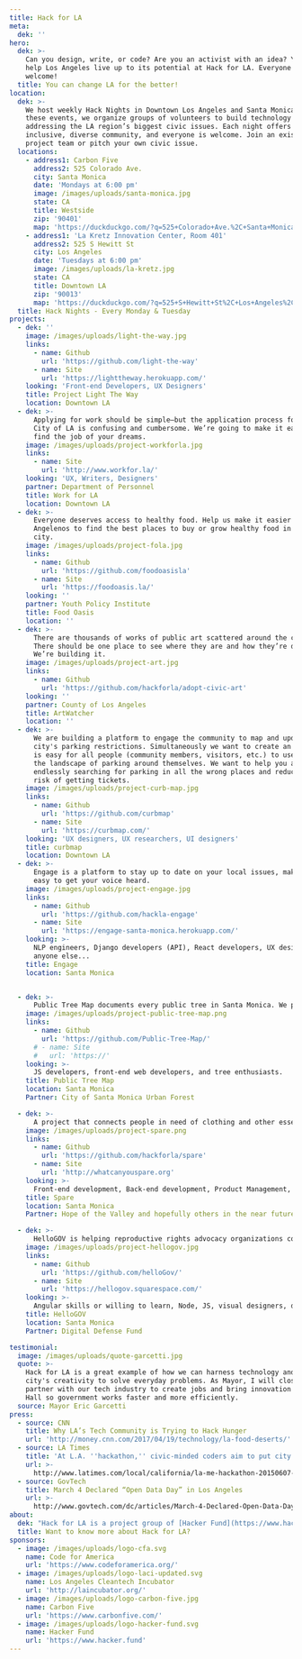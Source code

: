 ```yaml
---
title: Hack for LA
meta:
  dek: ''
hero:
  dek: >-
    Can you design, write, or code? Are you an activist with an idea? You can
    help Los Angeles live up to its potential at Hack for LA. Everyone is
    welcome!
  title: You can change LA for the better!
location:
  dek: >-
    We host weekly Hack Nights in Downtown Los Angeles and Santa Monica. At
    these events, we organize groups of volunteers to build technology
    addressing the LA region’s biggest civic issues. Each night offers an
    inclusive, diverse community, and everyone is welcome. Join an existing
    project team or pitch your own civic issue.
  locations:
    - address1: Carbon Five
      address2: 525 Colorado Ave.
      city: Santa Monica
      date: 'Mondays at 6:00 pm'
      image: /images/uploads/santa-monica.jpg
      state: CA
      title: Westside
      zip: '90401'
      map: 'https://duckduckgo.com/?q=525+Colorado+Ave.%2C+Santa+Monica%2C+CA+90401&t=h_&ia=maps&iaxm=maps'
    - address1: 'La Kretz Innovation Center, Room 401'
      address2: 525 S Hewitt St
      city: Los Angeles
      date: 'Tuesdays at 6:00 pm'
      image: /images/uploads/la-kretz.jpg
      state: CA
      title: Downtown LA
      zip: '90013'
      map: 'https://duckduckgo.com/?q=525+S+Hewitt+St%2C+Los+Angeles%2C+CA+90013&t=h_&ia=maps&iaxm=maps'
  title: Hack Nights - Every Monday & Tuesday
projects:
  - dek: ''
    image: /images/uploads/light-the-way.jpg
    links:
      - name: Github
        url: 'https://github.com/light-the-way'
      - name: Site
        url: 'https://lighttheway.herokuapp.com/'
    looking: 'Front-end Developers, UX Designers'
    title: Project Light The Way
    location: Downtown LA
  - dek: >-
      Applying for work should be simple—but the application process for the
      City of LA is confusing and cumbersome. We’re going to make it easier to
      find the job of your dreams.
    image: /images/uploads/project-workforla.jpg
    links:
      - name: Site
        url: 'http://www.workfor.la/'
    looking: 'UX, Writers, Designers'
    partner: Department of Personnel
    title: Work for LA
    location: Downtown LA
  - dek: >-
      Everyone deserves access to healthy food. Help us make it easier for
      Angelenos to find the best places to buy or grow healthy food in their
      city.
    image: /images/uploads/project-fola.jpg
    links:
      - name: Github
        url: 'https://github.com/foodoasisla'
      - name: Site
        url: 'https://foodoasis.la/'
    looking: ''
    partner: Youth Policy Institute
    title: Food Oasis
    location: ''
  - dek: >-
      There are thousands of works of public art scattered around the city.
      There should be one place to see where they are and how they’re doing.
      We’re building it.
    image: /images/uploads/project-art.jpg
    links:
      - name: Github
        url: 'https://github.com/hackforla/adopt-civic-art'
    looking: ''
    partner: County of Los Angeles
    title: ArtWatcher
    location: ''
  - dek: >-
      We are building a platform to engage the community to map and update the
      city's parking restrictions. Simultaneously we want to create an app that
      is easy for all people (community members, visitors, etc.) to use to see
      the landscape of parking around themselves. We want to help you avoid
      endlessly searching for parking in all the wrong places and reduce your
      risk of getting tickets.
    image: /images/uploads/project-curb-map.jpg
    links:
      - name: Github
        url: 'https://github.com/curbmap'
      - name: Site
        url: 'https://curbmap.com/'
    looking: 'UX designers, UX researchers, UI designers'
    title: curbmap
    location: Downtown LA
  - dek: >-
      Engage is a platform to stay up to date on your local issues, making it
      easy to get your voice heard.
    image: /images/uploads/project-engage.jpg
    links:
      - name: Github
        url: 'https://github.com/hackla-engage'
      - name: Site
        url: 'https://engage-santa-monica.herokuapp.com/'
    looking: >-
      NLP engineers, Django developers (API), React developers, UX designers,
      anyone else...
    title: Engage
    location: Santa Monica


  - dek: >-
      Public Tree Map documents every public tree in Santa Monica. We present contextual information compiled from open datasets and digitized city records. To reflect tree plantings and removals, daily updates will be made to the map.
    image: /images/uploads/project-public-tree-map.png
    links:
      - name: Github
        url: 'https://github.com/Public-Tree-Map/'
      # - name: Site
      #   url: 'https://'
    looking: >-
      JS developers, front-end web developers, and tree enthusiasts.
    title: Public Tree Map
    location: Santa Monica
    Partner: City of Santa Monica Urban Forest

  - dek: >-
      A project that connects people in need of clothing and other essentials with people in the community who have things to spare. It's kind of like one on one Goodwill. The main objective is to foster interactions between the housed and unhoused. The donation is the mechanism for building these connections throughout our community.
    image: /images/uploads/project-spare.png
    links:
      - name: Github
        url: 'https://github.com/hackforla/spare'
      - name: Site
        url: 'http://whatcanyouspare.org'
    looking: >-
      Front-end development, Back-end development, Product Management, and Marketing.
    title: Spare
    location: Santa Monica
    Partner: Hope of the Valley and hopefully others in the near future.

  - dek: >-
      HelloGOV is helping reproductive rights advocacy organizations connect supporters to their state assembly and state senate representatives for call campaigns. The HelloGOV webapp generates a campaign shortlink that can be used in texts, social posts, and more.
    image: /images/uploads/project-hellogov.jpg
    links:
      - name: Github
        url: 'https://github.com/helloGov/'
      - name: Site
        url: 'https://hellogov.squarespace.com/'
    looking: >-
      Angular skills or willing to learn, Node, JS, visual designers, dev-ops.
    title: HelloGOV
    location: Santa Monica
    Partner: Digital Defense Fund

testimonial:
  image: /images/uploads/quote-garcetti.jpg
  quote: >-
    Hack for LA is a great example of how we can harness technology and our
    city's creativity to solve everyday problems. As Mayor, I will closely
    partner with our tech industry to create jobs and bring innovation to City
    Hall so government works faster and more efficiently.
  source: Mayor Eric Garcetti
press:
  - source: CNN
    title: Why LA’s Tech Community is Trying to Hack Hunger
    url: 'http://money.cnn.com/2017/04/19/technology/la-food-deserts/'
  - source: LA Times
    title: 'At L.A. ''hackathon,'' civic-minded coders aim to put city data to good use'
    url: >-
      http://www.latimes.com/local/california/la-me-hackathon-20150607-story.html
  - source: GovTech
    title: March 4 Declared “Open Data Day” in Los Angeles
    url: >-
      http://www.govtech.com/dc/articles/March-4-Declared-Open-Data-Day-in-Los-Angeles-Cities-Worldwide.html
about:
  dek: "Hack for LA is a project group of [Hacker Fund](https://www.hacker.fund)\_and the official Los Angeles chapter of [Code for America](https://www.codeforamerica.com). We bring together coders, designers, entrepreneurs, students, government staff, activists, and other civic-minded people to solve the LA region’s biggest challenges."
  title: Want to know more about Hack for LA?
sponsors:
  - image: /images/uploads/logo-cfa.svg
    name: Code for America
    url: 'https://www.codeforamerica.org/'
  - image: /images/uploads/logo-laci-updated.svg
    name: Los Angeles Cleantech Incubator
    url: 'http://laincubator.org/'
  - image: /images/uploads/logo-carbon-five.jpg
    name: Carbon Five
    url: 'https://www.carbonfive.com/'
  - image: /images/uploads/logo-hacker-fund.svg
    name: Hacker Fund
    url: 'https://www.hacker.fund'
---
```


